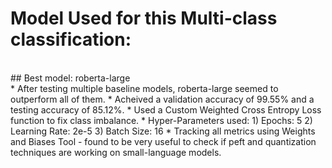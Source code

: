 # Model Used for this Multi-class classification:
<br>
## Best model: roberta-large
<br>
* After testing multiple baseline models, roberta-large seemed to outperform all of them.
* Acheived a validation accuracy of 99.55% and a testing accuracy of 85.12%.
* Used a Custom Weighted Cross Entropy Loss function to fix class imbalance.
* Hyper-Parameters used:
	1) Epochs: 5
	2) Learning Rate: 2e-5
	3) Batch Size: 16
* Tracking all metrics using Weights and Biases Tool - found to be very useful to check if peft and quantization techniques are working on small-language models. 
